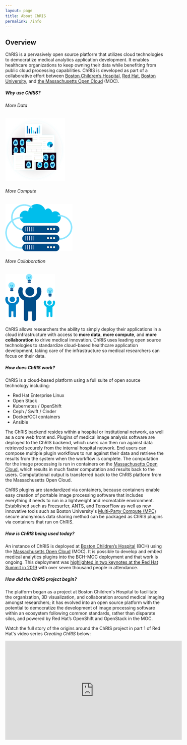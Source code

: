 ```yaml
---
layout: page
title: About ChRIS
permalink: /info
---
```


<div class="row justify-content-between">
<div class="col-md-8 pr-5">

<h2>Overview</h2>

<p>
ChRIS is a pervasively open source platform that utilizes cloud technologies to democratize medical analytics application development. It enables healthcare organizations to keep owning their data while benefiting from public cloud processing capabilities. ChRIS is developed as part of a collaborative effort between <a href="https://childrenshospital.org">Boston Children’s Hospital</a>, <a href="https://redhat.com/chris">Red Hat</a>, <a href="https://bu.edu/rhcollab/projects/radiology">Boston University</a>, and <a href="https://massopen.cloud">the Massachusetts Open Cloud</a> (MOC).
</p>

<h5>Why use ChRIS?</h5>

<div class="row">
<div class="col-md-4">
<h6>More Data</h6>
<img src="/assets/images/illus_data.png" />
</div>

<div class="col-md-4">
<h6>More Compute</h6>
<img src="/assets/images/illus_compute.png" />
</div>

<div class="col-md-4">
<h6>More Collaboration</h6>
<img src="/assets/images/illus_collaborate.png" />
</div>
</div>

<p>
ChRIS allows researchers the ability to simply deploy their applications in a cloud infrastructure with access to <strong>more data</strong>, <strong>more compute</strong>, and <strong>more collaboration</strong> to drive medical innovation. ChRIS uses leading open source technologies to standardize cloud-based healthcare application development, taking care of the infrastructure so medical researchers can focus on their data.
</p>

<h5>How does ChRIS work?</h5>

<p>ChRIS is a cloud-based platform using a full suite of open source technology including:</p>
<ul>
<li>Red Hat Enterprise Linux</li>
<li>Open Stack</li>
<li>Kubernetes / OpenShift</li>
<li>Ceph / Swift / Cinder</li>
<li>Docker/OCI containers</li>
<li>Ansible</li>
</ul>

<p>The ChRIS backend resides within a hospital or institutional network, as well as a core web front end. Plugins of medical image analysis software are deployed to the ChRIS backend, which users can then run against data retrieved securely from the internal hospital network. End users can compose multiple plugin workflows to run against their data and retrieve the results from the system when the workflow is complete. The computation for the image processing is run in containers on the <a href="https://massopen.cloud">Massachusetts Open Cloud</a>, which results in much faster computation and results back to the users. Computational output is transferred back to the ChRIS platform from the Massachusetts Open Cloud. </p>  

<p>
ChRIS plugins are standardized via containers, because containers enable easy creation of portable image processing software that includes everything it needs to run in a lightweight and recreatable environment. Established such as <a href="https://duckduckgo.com/?q=freesurfer&t=ffab&atb=v160-1&ia=web">Freesurfer</a>, <a href="http://stnava.github.io/ANTs/">ANTS</a>, and <a href="https://www.tensorflow.org/">TensorFlow</a> as well as new innovative tools such as Boston University's <a href="https://multiparty.org/">Multi-Party Compute (MPC)</a> secure anonymous data sharing method can be packaged as ChRIS plugins via containers that run on ChRIS.  
</p>

<h5>How is ChRIS being used today?</h5>

<p>
An instance of ChRIS is deployed at <a href="https://www.fnndsc.org/">Boston Children’s Hospital</a> (BCH) using the <a href="https://massopen.cloud">Massachusetts Open Cloud</a> (MOC). It is possible to develop and embed medical analytics plugins into the BCH-MOC deployment and that work is ongoing. This deployment was <a href="https://www.dotmed.com/news/story/42972?p_begin=0">highlighted in two keynotes at the Red Hat Summit in 2019</a> with over seven thousand people in attendance.
</p>

<h5>How did the ChRIS project begin?</h5>

<p>
The platform began as a project at Boston Children's Hospital to facilitate the organization, 3D visualization, and collaboration around medical imaging amongst researchers; it has evolved into an open source platform with the potential to democratize the development of image processing software within an ecosystem following common standards, rather than disparate silos, and powered by Red Hat’s OpenShift and OpenStack in the MOC.
</p>

<p>
Watch the full story of the origins around the ChRIS project in part 1 of Red Hat's video series <em>Creating ChRIS</em> below:
</p>

<iframe width="560" height="315" src="https://www.youtube.com/embed/7WIGC1VjLqY" frameborder="0" allow="accelerometer; autoplay; encrypted-media; gyroscope; picture-in-picture" allowfullscreen></iframe>


